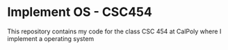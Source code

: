 # Implement OS - CSC454
This repository contains my code for the class CSC 454 at CalPoly where I implement a operating system


